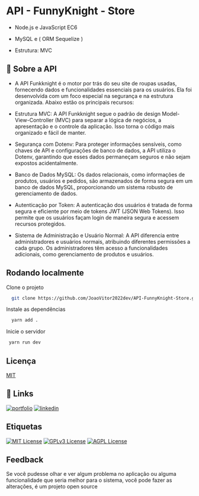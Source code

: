 # API - FunnyKnight - Store

* Node.js e JavaScript EC6 

* MySQL e ( ORM Sequelize )

* Estrutura: MVC
 
## 🚀 Sobre a API

* A API Funkknight é o motor por trás do seu site de roupas usadas, fornecendo dados e funcionalidades essenciais para os usuários. Ela foi desenvolvida com um foco especial na segurança e na estrutura organizada. Abaixo estão os principais recursos:

* Estrutura MVC: A API Funkknight segue o padrão de design Model-View-Controller (MVC) para separar a lógica de negócios, a apresentação e o controle da aplicação. Isso torna o código mais organizado e fácil de manter.

* Segurança com Dotenv: Para proteger informações sensíveis, como chaves de API e configurações de banco de dados, a API utiliza o Dotenv, garantindo que esses dados permaneçam seguros e não sejam expostos acidentalmente.

* Banco de Dados MySQL: Os dados relacionais, como informações de produtos, usuários e pedidos, são armazenados de forma segura em um banco de dados MySQL, proporcionando um sistema robusto de gerenciamento de dados.

* Autenticação por Token: A autenticação dos usuários é tratada de forma segura e eficiente por meio de tokens JWT (JSON Web Tokens). Isso permite que os usuários façam login de maneira segura e acessem recursos protegidos.

* Sistema de Administração e Usuário Normal: A API diferencia entre administradores e usuários normais, atribuindo diferentes permissões a cada grupo. Os administradores têm acesso a funcionalidades adicionais, como gerenciamento de produtos e usuários.

## Rodando localmente

Clone o projeto

```bash
  git clone https://github.com/JoaoVitor2022dev/API-FunnyKnight-Store.git
```

Instale as dependências

```bash
  yarn add .  
```

Inicie o servidor

```bash
 yarn run dev 
```


## Licença

[MIT](https://choosealicense.com/licenses/mit/)


## 🔗 Links
[![portfolio](https://img.shields.io/badge/my_portfolio-000?style=for-the-badge&logo=ko-fi&logoColor=white)](https://github.com/JoaoVitor2022dev)
[![linkedin](https://img.shields.io/badge/linkedin-0A66C2?style=for-the-badge&logo=linkedin&logoColor=white)](https://www.linkedin.com/in/joao-vitor-5594aa220/)



## Etiquetas

[![MIT License](https://img.shields.io/badge/License-MIT-green.svg)](https://choosealicense.com/licenses/mit/)
[![GPLv3 License](https://img.shields.io/badge/License-GPL%20v3-yellow.svg)](https://opensource.org/licenses/)
[![AGPL License](https://img.shields.io/badge/license-AGPL-blue.svg)](http://www.gnu.org/licenses/agpl-3.0)


## Feedback

Se você pudesse olhar e ver algum problema no aplicação ou alguma funcionalidade que seria melhor para o sistema, você pode fazer as alterações, é um projeto open source


